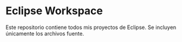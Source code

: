 # Eclipse Workspace
Este repositorio contiene todos mis proyectos de Eclipse. Se incluyen únicamente los archivos fuente.  

